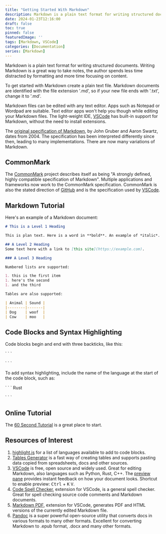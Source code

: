 ```yaml
---
title: "Getting Started With Markdown"
description: Markdown is a plain text format for writing structured documents. 
date: 2024-01-23T12:16:00
draft: false
toc: true
pinned: false
featuredImage: ''
tags: [Markdown, VSCode]
categories: [Documentation]
series: [Markdown]
---
```


Markdown is a plain text format for writing structured documents.  Writing Markdown is a great way to take notes, the author spends less time distracted by formatting and more time focusing on content.

<!--more-->

To get started with Markdown create a plain text file. Markdown documents are identified with the file extension '.md', so if your new file ends with '.txt', change it to '.md'.

Markdown files can be edited with any text editor.  Apps such as Notepad or Wordpad are suitable.  Text editor apps won't help you though while editing your Markdown files.  The light-weight IDE, [VSCode](https://code.visualstudio.com/) has built-in support for Markdown, without the need to install extensions.

The [original specification of Markdown](https://daringfireball.net/projects/markdown/syntax), by John Gruber and Aaron Swartz, dates from 2004.  The specification has been interpreted differently since then, leading to many implementations.  There are now many variations of Markdown.

## CommonMark

The [CommonMark](https://commonmark.org/) project describes itself as being "A strongly defined, highly compatible specification of Markdown".  Multiple applications and frameworks now work to the CommonMark specification.  CommonMark is also the stated direction of [GitHub](https://github.blog/2017-03-14-a-formal-spec-for-github-markdown/) and is the specification used by [VSCode](https://code.visualstudio.com/docs/languages/markdown#_does-vs-code-support-github-flavored-markdown).

## Markdown Tutorial

Here's an example of a Markdown document:

```markdown
# This is a Level 1 Heading

This is plan text. Here is a word in **bold**. An example of *italic*.

## A Level 2 Heading
Some text here with a link to [this site](https://example.com).

### A Level 3 Heading

Numbered lists are supported:

1. this is the first item
1. here's the second
1. and the third

Tables are also supported:

| Animal | Sound |
|--------|-------|
| Dog    | woof  |
| Cow    | moo   |
```

## Code Blocks and Syntax Highlighting

Code blocks begin and end with three backticks, like this:

\` \` \`

\` \` \`

To add syntax highlighting, include the name of the language at the start of the code block, such as:

\` \` \` Rust

\` \` \`

## Online Tutorial

The [60 Second Tutorial](https://commonmark.org/help/) is a great place to start.

## Resources of Interest

1. [highlight.js](https://highlightjs.org/demo) for a list of languages available to add to code blocks.
1. [Tables Generator](https://www.tablesgenerator.com/markdown_tables) is a fast way of creating tables and supports pasting data copied from spreadsheets, docs and other sources.
1. [VSCode](https://code.visualstudio.com/) is free, open source and widely used.  Great for editing Markdown, also languages such as Python, Rust, C++. The [preview pane](https://code.visualstudio.com/docs/languages/markdown#_markdown-preview) provides instant feedback on how your document looks. Shortcut to enable preview: <kbd>Ctrl</kbd> + <kbd>K</kbd> <kbd>V</kbd>.
1. [Code Spell Checker](https://marketplace.visualstudio.com/items?itemName=streetsidesoftware.code-spell-checker), extension for VSCode, is a general spell checker. Great for spell checking source code comments and Markdown documents.
1. [Markdown PDF](https://marketplace.visualstudio.com/items?itemName=yzane.markdown-pdf), extension for VSCode,  generates PDF and HTML versions of the currently edited Markdown file.
1. [Pandoc](https://pandoc.org/) is a super powerful open-source utility that converts docs in various formats to many other formats.  Excellent for converting Markdown to .epub format, .docx and many other formats.